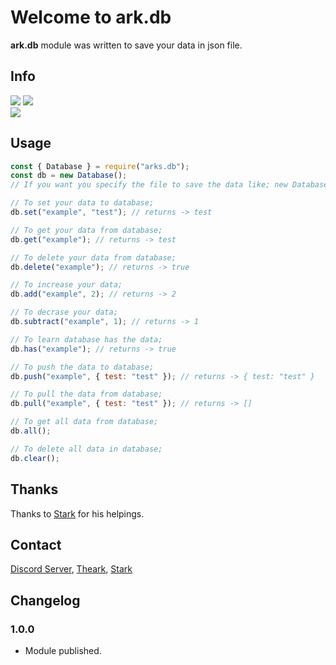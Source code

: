 # Welcome to ark.db

**ark.db** module was written to save your data in json file.

## Info
<img src="https://img.shields.io/npm/v/ark.db?color=%2351F9C0&label=Ark.db">
<img src="https://img.shields.io/npm/dt/ark.db.svg?color=%2351FC0&maxAge=3600">
<br>
<img src="https://nodei.co/npm/ark.db.png?downloads=true&downloadRank=true&stars=true">

## Usage

```js
const { Database } = require("arks.db");
const db = new Database();
// If you want you specify the file to save the data like; new Database("myDatas");

// To set your data to database;
db.set("example", "test"); // returns -> test

// To get your data from database;
db.get("example"); // returns -> test

// To delete your data from database;
db.delete("example"); // returns -> true

// To increase your data;
db.add("example", 2); // returns -> 2

// To decrase your data;
db.subtract("example", 1); // returns -> 1

// To learn database has the data;
db.has("example"); // returns -> true

// To push the data to database;
db.push("example", { test: "test" }); // returns -> { test: "test" }

// To pull the data from database;
db.pull("example", { test: "test" }); // returns -> []

// To get all data from database;
db.all();

// To delete all data in database;
db.clear();
```

## Thanks
Thanks to [Stark](https://discord.com/users/332926821706498063) for his helpings.

## Contact
[Discord Server](https://discord.gg/UEPcFtytcc), [Theark](https://discord.com/users/350976460313329665), [Stark](https://discord.com/users/332926821706498063)

## Changelog

### 1.0.0
* Module published.
